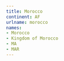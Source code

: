 ```yaml
---
title: Morocco
continent: AF
urlname: morocco
names:
- Morocco
- Kingdom of Morocco
- MA
- MAR
---
```


